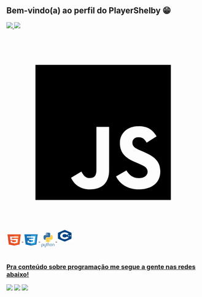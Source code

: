 
## Bem-vindo(a) ao perfil do PlayerShelby 😁

 <div>
   <a href="https://github.com/Playershelby">
   <img height="180em" src="https://github-readme-stats.vercel.app/api?username=Playershelby&show_icons=true&theme=dracula&include_all_commits=true&count_private=true"/>
   <img height="180em" src="https://github-readme-stats.vercel.app/api/top-langs/?username=Playershelby&layout=compact&langs_count=6&theme=tokyonight"/>
</div>
    
<div style="display: inline_block"><br>
  <svg xmlns="http://www.w3.org/2000/svg" viewBox="0 0 640 640"><!--!Font Awesome Free v7.1.0 by @fontawesome - https://fontawesome.com License - https://fontawesome.com/license/free Copyright 2025 Fonticons, Inc.--><path d="M96 96L96 544L544 544L544 96L96 96zM339.8 445.4C339.8 489 314.2 508.9 276.9 508.9C243.2 508.9 223.7 491.5 213.7 470.4L248 449.7C254.6 461.4 260.6 471.3 275.1 471.3C288.9 471.3 297.7 465.9 297.7 444.8L297.7 301.7L339.8 301.7L339.8 445.4zM439.4 508.9C400.3 508.9 375 490.3 362.7 465.9L397 446.1C406 460.8 417.8 471.7 438.5 471.7C455.9 471.7 467.1 463 467.1 450.9C467.1 436.5 455.7 431.4 436.4 422.9L425.9 418.4C395.5 405.5 375.4 389.2 375.4 354.9C375.4 323.3 399.5 299.3 437 299.3C463.8 299.3 483 308.6 496.8 333L464 354C456.8 341.1 449 336 436.9 336C424.6 336 416.8 343.8 416.8 354C416.8 366.6 424.6 371.7 442.7 379.6L453.2 384.1C489 399.4 509.1 415.1 509.1 450.3C509.1 488.1 479.3 508.9 439.4 508.9z"/></svg>
  <img align="center" alt="HTML" height="30" width="40" src="https://raw.githubusercontent.com/devicons/devicon/master/icons/html5/html5-original.svg">
  <img align="center" alt="CSS" height="30" width="40" src="https://raw.githubusercontent.com/devicons/devicon/master/icons/css3/css3-original.svg">
  <img align="center" alt="Python" height="40" width="40" src="https://raw.githubusercontent.com/devicons/devicon/refs/heads/master/icons/python/python-original-wordmark.svg">
  <img aling="center" alt="C++" height="30" width="40" src="https://raw.githubusercontent.com/devicons/devicon/refs/heads/master/icons/cplusplus/cplusplus-plain.svg">
</div>
 
<br>
 
### Pra conteúdo sobre programação me segue a gente nas redes abaixo!
 
<div> 
 <a href="https://discord.gg/vUuRTh6C" target="_blank"><img src="https://img.shields.io/badge/Discord-7289DA?style=for-the-badge&logo=discord&logoColor=white" target="_blank"></a> 
  <a href = "mailto:fernandoolivirajunior@gmail.com"><img src="https://img.shields.io/badge/-Gmail-%23333?style=for-the-badge&logo=gmail&logoColor=white" target="_blank"></a>
  <a href="https://www.linkedin.com/in/fernando-junior-1249b6266/" target="_blank"><img src="https://img.shields.io/badge/-LinkedIn-%230077B5?style=for-the-badge&logo=linkedin&logoColor=white" target="_blank"></a>
</div>
